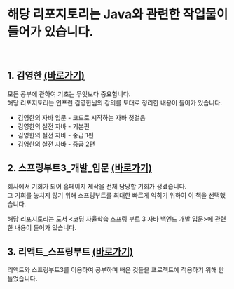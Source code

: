 # 해당 리포지토리는 Java와 관련한 작업물이 들어가 있습니다.
<Br/>

## 1. 김영한 [(바로가기)](./김영한/README.md)
모든 공부에 관하여 기초는 무엇보다 중요합니다.  
해당 리포지토리는 인프런 김영한님의 강의를 토대로 정리한 내용이 들어가 있습니다.
- 김영한의 자바 입문 - 코드로 시작하는 자바 첫걸음 
- 김영한의 실전 자바 - 기본편
- 김영한의 실전 자바 - 중급 1편
- 김영한의 실전 자바 - 중급 2편
         


## 2. 스프링부트3_개발_입문 [(바로가기)](./스프링부트3_개발_입문/README.md)
회사에서 기회가 되어 홈페이지 제작을 전체 담당할 기회가 생겼습니다.   
그 기회를 놓치지 않기 위해 스프링부트를 최대한 빠르게 익히기 위하여 이 책을 선택했습니다.   
   
해당 리포지토리는 도서 <코딩 자율학습 스프링 부트 3 자바 백엔드 개발 입문>에 관련한 내용이 들어가 있습니다.   
   


## 3. 리액트_스프링부트 [(바로가기)](./리액트_스프링부트/README.md)
리액트와 스프링부트3를 이용하여 공부하며 배운 것들을 프로젝트에 적용하기 위해 만들었습니다.
   
